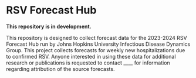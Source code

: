 # RSV Forecast Hub

**This repository is in development.**

This repository is designed to collect forecast data for the 2023-2024 RSV Forecast Hub run by Johns Hopkins University Infectious Disease Dynamics Group. This project collects forecasts for weekly new hospitalizations due to confirmed RSV. Anyone interested in using these data for additional research or publications is requested to contact ____ for information regarding attribution of the source forecasts.
